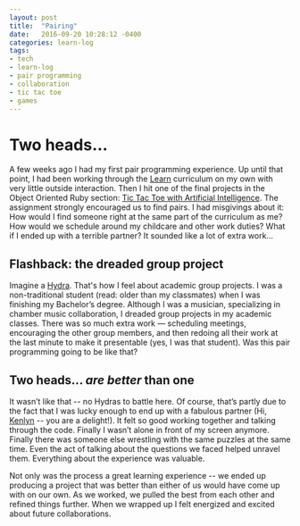 ```yaml
---
layout: post
title:  "Pairing"
date:   2016-09-20 10:28:12 -0400
categories: learn-log
tags:
- tech
- learn-log
- pair programming
- collaboration
- tic tac toe
- games
---
```

# Two heads...
A few weeks ago I had my first pair programming experience. Up until that point, I had been working through the [Learn](https://learn.co/) curriculum on my own with very little outside interaction. Then I hit one of the final projects in the Object Oriented Ruby section: [Tic Tac Toe with Artificial Intelligence](https://github.com/learn-co-students/ttt-with-ai-project-v-000). The assignment strongly encouraged us to find pairs. I had misgivings about it: How would I find someone right at the same part of the curriculum as me? How would we schedule around my childcare and other work duties? What if I ended up with a terrible partner? It sounded like a lot of extra work…

## Flashback: the dreaded group project
Imagine a [Hydra](https://en.wikipedia.org/wiki/Lernaean_Hydra). That's how I feel about academic group projects. I was a non-traditional student (read: older than my classmates) when I was finishing my Bachelor’s degree. Although I was a musician, specializing in chamber music collaboration, I dreaded group projects in my academic classes. There was so much extra work — scheduling meetings, encouraging the other group members, and then redoing all their work at the last minute to make it presentable (yes, I was that student). Was this pair programming going to be like that?

## Two heads... *are better* than one
It wasn’t like that -- no Hydras to battle here. Of course, that’s partly due to the fact that I was lucky enough to end up with a fabulous partner (Hi, [Kenlyn](https://github.com/kkterai) -- you are a delight!). It felt so good working together and talking through the code. Finally I wasn’t alone in front of my screen anymore. Finally there was someone else wrestling with the same puzzles at the same time. Even the act of talking about the questions we faced helped unravel them. Everything about the experience was valuable.

Not only was the process a great learning experience -- we ended up producing a project that was better than either of us would have come up with on our own. As we worked, we pulled the best from each other and refined things further. When we wrapped up I felt energized and excited about future collaborations.
